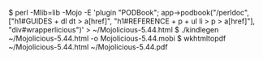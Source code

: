 $ perl -Mlib=lib -Mojo -E 'plugin "PODBook"; app->podbook("/perldoc", ["h1#GUIDES + dl dt > a[href]", "h1#REFERENCE + p + ul li > p > a[href]"], "div#wrapperlicious")' > ~/Mojolicious-5.44.html 
$ ./kindlegen ~/Mojolicious-5.44.html -o Mojolicious-5.44.mobi
$ wkhtmltopdf ~/Mojolicious-5.44.html ~/Mojolicious-5.44.pdf
